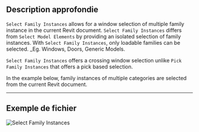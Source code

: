## Description approfondie
`Select Family Instances` allows for a window selection of multiple family instance in the current Revit document. `Select Family Instances` differs from `Select Model Elements` by providing an isolated selection of family instances. With `Select Family Instances`, only loadable families can be selected. _Eg. Windows, Doors, Generic Models.

`Select Family Instances` offers a crossing window selection unlike `Pick Family Instances` that offers a pick based selection.

In the example below, family instances of multiple categories are selected from the current Revit document.
___
## Exemple de fichier

![Select Family Instances](./Dynamo.Nodes.DSModelDragFamilyInstanceSelection_img.jpg)
